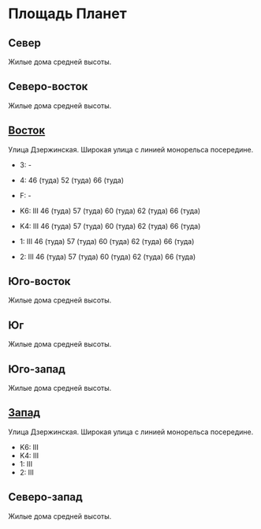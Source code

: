 # Площадь Планет

## Север

Жилые дома средней высоты.

## Северо-восток

Жилые дома средней высоты.

## [Восток](./10490100.md)

Улица Дзержинская.
Широкая улица с линией монорельса посередине.

* 3:    -
* 4:    46 (туда)   52 (туда)   66 (туда)
* F:    -

* K6:   III
        46 (туда)   57 (туда)   60 (туда)   62 (туда)   66 (туда)
* K4:   III
        46 (туда)   57 (туда)   60 (туда)   62 (туда)   66 (туда)
* 1:    III
        46 (туда)   57 (туда)   60 (туда)   62 (туда)   66 (туда)
* 2:    III
        46 (туда)   57 (туда)   60 (туда)   62 (туда)   66 (туда)

## Юго-восток

Жилые дома средней высоты.

## Юг

Жилые дома средней высоты.

## Юго-запад

Жилые дома средней высоты.

## [Запад](./10440100.md)

Улица Дзержинская.
Широкая улица с линией монорельса посередине.

* K6:   III
* K4:   III
* 1:    III
* 2:    III

## Северо-запад

Жилые дома средней высоты.

